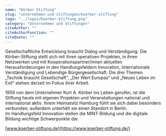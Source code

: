 ```yaml
---
name: "Körber-Stiftung"
slug: "unternehmen-und-stiftungen/koerber-stiftung"
logo: "../logos/Koerber-Stiftung.png"
category: "Unternehmen und Stiftungen"
citeAuthor: ""
citeAuthorFunction: ""
citeQuote: ""
---
```


Gesellschaftliche Entwicklung braucht Dialog und Verständigung. Die Körber-Stiftung stellt sich mit ihren operativen Projekten, in ihren Netzwerken und mit Kooperationspartner/innen aktuellen Herausforderungen in den Handlungsfeldern Innovation, Internationale Verständigung und Lebendige Bürgergesellschaft. Die drei Themen „Technik braucht Gesellschaft", „Der Wert Europas“ und „Neues Leben im Exil“ stehen derzeit im Fokus ihrer Arbeit.

1959 von dem Unternehmer Kurt A. Körber ins Leben gerufen, ist die Stiftung heute mit eigenen Projekten und Veranstaltungen national und international aktiv. Ihrem Heimatsitz Hamburg fühlt sie sich dabei besonders verbunden; außerdem unterhält sie einen Standort in Berlin.  
Im Handlungsfeld Innovation stellen die MINT-Bildung und die digitale Bildung wichtige Schwerpunkte dar.

[www.koerber-stiftung.de](https://www.koerber-stiftung.de/)
